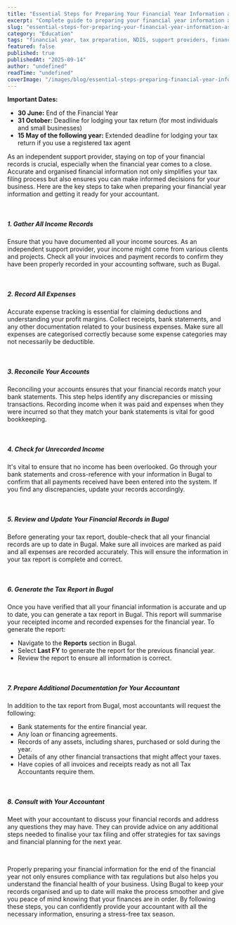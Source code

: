```yaml
---
title: "Essential Steps for Preparing Your Financial Year Information as an Independent Support Provider"
excerpt: "Complete guide to preparing your financial year information as an independent support provider. Essential steps for tax compliance and financial planning."
slug: "essential-steps-for-preparing-your-financial-year-information-as-an-independent-support-provider"
category: "Education"
tags: "financial year, tax preparation, NDIS, support providers, financial planning"
featured: false
published: true
publishedAt: "2025-09-14"
author: "undefined"
readTime: "undefined"
coverImage: "/images/blog/essential-steps-preparing-financial-year-information/hero-image.svg"
---
```


<p>‍<strong>Important Dates:</strong></p><ul role="list"><li><strong>30 June:</strong> End of the Financial Year</li><li><strong>31 October:</strong> Deadline for lodging your tax return (for most individuals and small businesses)</li><li><strong>15 May of the following year:</strong> Extended deadline for lodging your tax return if you use a registered tax agent</li></ul><p>As an independent support provider, staying on top of your financial records is crucial, especially when the financial year comes to a close. Accurate and organised financial information not only simplifies your tax filing process but also ensures you can make informed decisions for your business. Here are the key steps to take when preparing your financial year information and getting it ready for your accountant.</p><p>‍</p><h5>1. <strong>Gather All Income Records</strong></h5><p>Ensure that you have documented all your income sources. As an independent support provider, your income might come from various clients and projects. Check all your invoices and payment records to confirm they have been properly recorded in your accounting software, such as Bugal.</p><p>‍</p><h5>2. <strong>Record All Expenses</strong></h5><p>Accurate expense tracking is essential for claiming deductions and understanding your profit margins. Collect receipts, bank statements, and any other documentation related to your business expenses. Make sure all expenses are categorised correctly because some expense categories may not necessarily be deductible.</p><p>‍</p><h5>3. <strong>Reconcile Your Accounts</strong></h5><p>Reconciling your accounts ensures that your financial records match your bank statements. This step helps identify any discrepancies or missing transactions. Recording income when it was paid and expenses when they were incurred so that they match your bank statements is vital for good bookkeeping.</p><p>‍</p><h5>4. <strong>Check for Unrecorded Income</strong></h5><p>It's vital to ensure that no income has been overlooked. Go through your bank statements and cross-reference with your information in Bugal to confirm that all payments received have been entered into the system. If you find any discrepancies, update your records accordingly.</p><p>‍</p><h5>5. <strong>Review and Update Your Financial Records in Bugal</strong></h5><p>Before generating your tax report, double-check that all your financial records are up to date in Bugal. Make sure all invoices are marked as paid and all expenses are recorded accurately. This will ensure the information in your tax report is complete and correct.</p><p>‍</p><h5>6. <strong>Generate the Tax Report in Bugal</strong></h5><p>Once you have verified that all your financial information is accurate and up to date, you can generate a tax report in Bugal. This report will summarise your receipted income and recorded expenses for the financial year. To generate the report:</p><ul role="list"><li>Navigate to the <strong>Reports</strong> section in Bugal.</li><li>Select <strong>Last FY</strong> to generate the report for the previous financial year.</li><li>Review the report to ensure all information is correct.</li></ul><p>‍</p><h5>7. <strong>Prepare Additional Documentation for Your Accountant</strong></h5><p>In addition to the tax report from Bugal, most accountants will request the following:</p><ul role="list"><li>Bank statements for the entire financial year.</li><li>Any loan or financing agreements.</li><li>Records of any assets, including shares, purchased or sold during the year.</li><li>Details of any other financial transactions that might affect your taxes.</li><li>Have copies of all invoices and receipts ready as not all Tax Accountants require them.</li></ul><p>‍</p><h5>8. <strong>Consult with Your Accountant</strong></h5><p>Meet with your accountant to discuss your financial records and address any questions they may have. They can provide advice on any additional steps needed to finalise your tax filing and offer strategies for tax savings and financial planning for the next year.</p><p>‍</p><p>Properly preparing your financial information for the end of the financial year not only ensures compliance with tax regulations but also helps you understand the financial health of your business. Using Bugal to keep your records organised and up to date will make the process smoother and give you peace of mind knowing that your finances are in order. By following these steps, you can confidently provide your accountant with all the necessary information, ensuring a stress-free tax season.</p><p>‍</p>